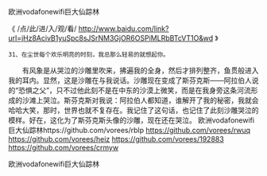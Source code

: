 
欧洲vodafonewifi巨大仙踪林




《 /点/此/进/入/观/看/ http://www.baidu.com/link?url=jHz8AcivB1yuSpc8sJSrNM3GjOR6OSPiMLRbBTcVT1O&wd 》




	31、在尘世每个欢乐明亮的时刻，我总那么轻易的就想起你。
　　有风象是从哭泣的沙雕里吹来，拂遍我的全身，然后才排列整齐，鱼贯般进入我的耳内。显然，这是沙雕在与我说话。沙雕现在变成了斯芬克斯——阿拉伯人说的“恐惧之父”，只不过他此刻不是在中东的沙漠上微笑，而是在我身旁这条河流形成的沙滩上哭泣。斯芬克斯对我说：阿拉伯人都知道，谁解开了我的秘密，我就会哈哈大笑，那时，世界也就不复存在。我记住了这句话，也记住了此刻沙雕哭泣的模样。好在，这化为了斯芬克斯头像的沙雕，现在还在哭泣。
欧洲vodafonewifi巨大仙踪林https://github.com/vorees/rblp
https://github.com/vorees/rwuq
https://github.com/vorees/heiz
https://github.com/vorees/192883
https://github.com/vorees/crmyw





欧洲vodafonewifi巨大仙踪林
